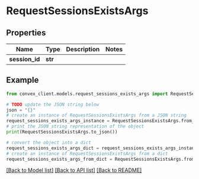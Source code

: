 # RequestSessionsExistsArgs


## Properties

Name | Type | Description | Notes
------------ | ------------- | ------------- | -------------
**session_id** | **str** |  | 

## Example

```python
from convex_client.models.request_sessions_exists_args import RequestSessionsExistsArgs

# TODO update the JSON string below
json = "{}"
# create an instance of RequestSessionsExistsArgs from a JSON string
request_sessions_exists_args_instance = RequestSessionsExistsArgs.from_json(json)
# print the JSON string representation of the object
print(RequestSessionsExistsArgs.to_json())

# convert the object into a dict
request_sessions_exists_args_dict = request_sessions_exists_args_instance.to_dict()
# create an instance of RequestSessionsExistsArgs from a dict
request_sessions_exists_args_from_dict = RequestSessionsExistsArgs.from_dict(request_sessions_exists_args_dict)
```
[[Back to Model list]](../README.md#documentation-for-models) [[Back to API list]](../README.md#documentation-for-api-endpoints) [[Back to README]](../README.md)


